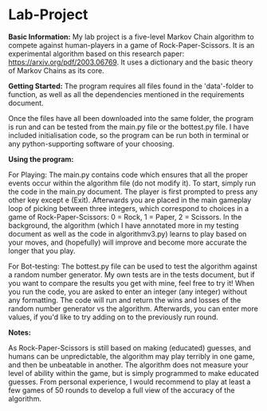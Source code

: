 # Lab-Project
**Basic Information:**
My lab project is a five-level Markov Chain algorithm to compete against human-players in a game of Rock-Paper-Scissors.
It is an experimental algorithm based on this research paper: https://arxiv.org/pdf/2003.06769. It uses a dictionary and the basic theory of Markov Chains as its core.


**Getting Started:**
The program requires all files found in the 'data'-folder to function, as well as all the dependencies mentioned in the requirements document.

Once the files have all been downloaded into the same folder, the program is run and can be tested from the main.py file or the bottest.py file. 
I have included initialisation code, so the program can be run both in terminal or any python-supporting software of your choosing.


**Using the program:**

For Playing:
The main.py contains code which ensures that all the proper events occur within the algorithm file (do not modify it).
To start, simply run the code in the main.py document.
The player is first prompted to press any other key except e (Exit).
Afterwards you are placed in the main gameplay loop of picking between three integers, which correspond to choices in a game of Rock-Paper-Scissors:
0 = Rock, 1 = Paper, 2 = Scissors.
In the background, the algorithm (which I have annotated more in my testing document as well as the code in algorithmv3.py) learns to play based on your moves,
and (hopefully) will improve and become more accurate the longer that you play. 

For Bot-testing:
The bottest.py file can be used to test the algorithm against a random number generator. My own tests are in the tests document, but if you want to compare the results you get with mine, 
feel free to try it!
When you run the code, you are asked to enter an integer (any integer) without any formatting.
The code will run and return the wins and losses of the random number generator vs the algorithm. Afterwards, you can enter more values, if you'd like to try adding on to the previously run round.

**Notes:**

As Rock-Paper-Scissors is still based on making (educated) guesses, and humans can be unpredictable, the algorithm may play terribly in one game,
and then be unbeatable in another. The algorithm does not measure your level of ability within the game, but is simply programmed to make educated guesses.
From personal experience, I would recommend to play at least a few games of 50 rounds to develop a full view of the accuracy of the algorithm.
